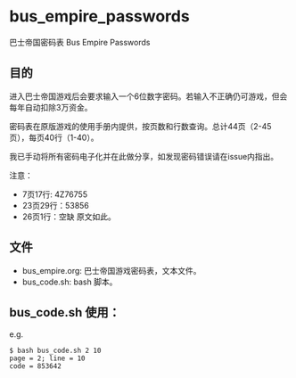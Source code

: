 # bus_empire_passwords
巴士帝国密码表 Bus Empire Passwords

## 目的

进入巴士帝国游戏后会要求输入一个6位数字密码。若输入不正确仍可游戏，但会每年自动扣除3万资金。

密码表在原版游戏的使用手册内提供，按页数和行数查询。总计44页（2-45页），每页40行（1-40）。

我已手动将所有密码电子化并在此做分享，如发现密码错误请在issue内指出。

注意：
* 7页17行: 4Z76755
* 23页29行：53856
* 26页1行：空缺
原文如此。

## 文件

* bus_empire.org: 巴士帝国游戏密码表，文本文件。
* bus_code.sh: bash 脚本。

## bus_code.sh 使用：

e.g.
```
$ bash bus_code.sh 2 10
page = 2; line = 10
code = 853642
```



